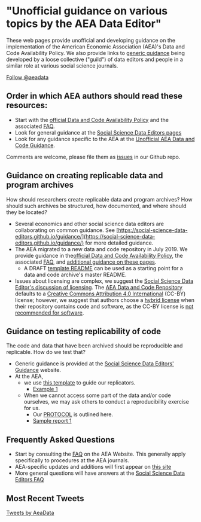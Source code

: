 # "Unofficial guidance on various topics by the AEA Data Editor"



These web pages provide unofficial and developing guidance on the implementation of the American Economic Association (AEA)'s Data and Code Availability Policy. We also provide links to [generic guidance](https://social-science-data-editors.github.io/guidance/) being developed by a loose collective ("guild") of data editors and people in a similar role at various social science journals.

<a href="https://twitter.com/aeadata?ref_src=twsrc%5Etfw" class="twitter-follow-button" data-show-count="false">Follow @aeadata</a><script async src="https://platform.twitter.com/widgets.js" charset="utf-8"></script> 

## Order in which AEA authors should read these resources:
- Start with the [official Data and Code Availability Policy](https://www.aeaweb.org/journals/policies/data-code) and the associated [FAQ](https://www.aeaweb.org/journals/policies/data-code/faq).
- Look for general guidance at the [Social Science Data Editors pages](https://social-science-data-editors.github.io/guidance/)
- Look for any guidance specific to the AEA at the [Unofficial AEA Data and Code Guidance](https://aeadataeditor.github.io/aea-de-guidance/).

Comments are welcome, please file them  as [issues](https://github.com/AEADataEditor/aea-de-guidance/issues) in our Github repo.

## Guidance on creating replicable data and program archives

How should researchers create replicable data and program archives? How should such archives be structured, how documented, and where should they be located?

- Several economics and other social science data editors are collaborating on common guidance. See [https://social-science-data-editors.github.io/guidance/](https://social-science-data-editors.github.io/guidance/) for more detailed guidance.
- The AEA migrated to a new data and code repository in July 2019. We provide guidance in the[official Data and Code Availability Policy](https://www.aeaweb.org/journals/policies/data-code), the associated [FAQ](https://www.aeaweb.org/journals/policies/data-code/faq), and [additional guidance on these pages](data-deposit-aea-guidance.md). 
  - A DRAFT [template README](template-README.md) can be used as a starting point for a data and code archive's master README. 
- Issues about licensing are complex, we suggest the [Social Science Data Editor's discussion of licensing](https://social-science-data-editors.github.io/guidance/Licensing_guidance.html). The [AEA Data and Code Repository](https://www.openicpsr.org/openicpsr/aea) defaults to a [Creative Commons Attribution 4.0 International](https://creativecommons.org/licenses/by/4.0/) (CC-BY) license; however, we suggest that authors choose a [hybrid license](https://social-science-data-editors.github.io/guidance/licenses/LICENSE-template.txt) when their repository contains code and software, as the CC-BY license is [not recommended for software](https://creativecommons.org/faq/#Can_I_apply_a_Creative_Commons_license_to_software.3F).

## Guidance on testing replicability of code
The code and data that have been archived should be reproducible and replicable. How do we test that? 

- Generic guidance is provided at the [Social Science Data Editors' Guidance](https://social-science-data-editors.github.io/guidance/) website. 
- At the AEA, 
  - we use [this template](https://github.com/AEADataEditor/replication-template/blob/master/REPLICATION.md) to guide our replicators. 
    - [Example 1](sample-report.md)
  - When we cannot access some part of the data and/or code ourselves, we may ask others to conduct a reproducibility exercise for us. 
    - Our [PROTOCOL](protocol-3rd-party-replication.md) is outlined here.
    - [Sample report 1](sample-report-3rd-1.md)

## Frequently Asked Questions
- Start by consulting the [FAQ](https://www.aeaweb.org/journals/policies/data-code/faq) on the AEA Website. This generally apply specifically to procedures at the AEA journals.
- AEA-specific updates and additions will first appear on [this site](FAQ.md)
- More general questions will have answers at the  [Social Science Data Editors FAQ](https://social-science-data-editors.github.io/guidance/FAQ.html)



## Most Recent Tweets
<a class="twitter-timeline" href="https://twitter.com/AeaData?ref_src=twsrc%5Etfw">Tweets by AeaData</a> <script async src="https://platform.twitter.com/widgets.js" charset="utf-8"></script>